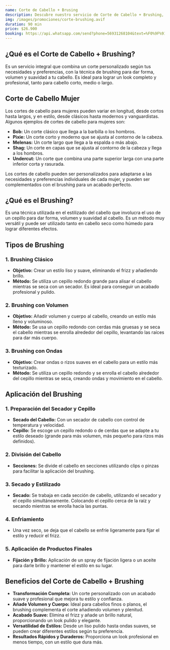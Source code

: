 ```yaml
---
name: Corte de Cabello + Brusing
description: Descubre nuestro servicio de Corte de Cabello + Brushing, que combina un corte personalizado y la técnica de brushing para lograr un look profesional. Añade volumen, suavidad y estilo a tu cabello con resultados duraderos y versátiles. ¡Transforma tu imagen hoy!
img: /images/promociones/corte-brushing.avif
duration: 90 min
price: $26.900
booking: https://api.whatsapp.com/send?phone=56931268104&text=%F0%9F%91%8B%F0%9F%8F%BB%20%C2%A1Hola!%20Quisiera%20agendar%20una%20hora%20para%20el%20corte%20de%20cabello%20%2B%20brushing.
---
```


## ¿Qué es el Corte de Cabello + Brushing?

Es un servicio integral que combina un corte personalizado según tus necesidades y preferencias, con la técnica de brushing para dar forma, volumen y suavidad a tu cabello. Es ideal para lograr un look completo y profesional, tanto para cabello corto, medio o largo.

## Corte de Cabello Mujer

Los cortes de cabello para mujeres pueden variar en longitud, desde cortos hasta largos, y en estilo, desde clásicos hasta modernos y vanguardistas. Algunos ejemplos de cortes de cabello para mujeres son:

- **Bob:** Un corte clásico que llega a la barbilla o los hombros.
- **Pixie:** Un corte corto y moderno que se ajusta al contorno de la cabeza.
- **Melenas:** Un corte largo que llega a la espalda o más abajo.
- **Shag:** Un corte en capas que se ajusta al contorno de la cabeza y llega a los hombros.
- **Undercut:** Un corte que combina una parte superior larga con una parte inferior corta y rasurada.

Los cortes de cabello pueden ser personalizados para adaptarse a las necesidades y preferencias individuales de cada mujer, y pueden ser complementados con el brushing para un acabado perfecto.

## ¿Qué es el Brushing?

Es una técnica utilizada en el estilizado del cabello que involucra el uso de un cepillo para dar forma, volumen y suavidad al cabello. Es un método muy versátil y puede ser utilizado tanto en cabello seco como húmedo para lograr diferentes efectos.

## Tipos de Brushing

### 1. Brushing Clásico

- **Objetivo:** Crear un estilo liso y suave, eliminando el frizz y añadiendo brillo.
- **Método:** Se utiliza un cepillo redondo grande para alisar el cabello mientras se seca con un secador. Es ideal para conseguir un acabado profesional y pulido.

### 2. Brushing con Volumen

- **Objetivo:** Añadir volumen y cuerpo al cabello, creando un estilo más lleno y voluminoso.
- **Método:** Se usa un cepillo redondo con cerdas más gruesas y se seca el cabello mientras se enrolla alrededor del cepillo, levantando las raíces para dar más cuerpo.

### 3. Brushing con Ondas

- **Objetivo:** Crear ondas o rizos suaves en el cabello para un estilo más texturizado.
- **Método:** Se utiliza un cepillo redondo y se enrolla el cabello alrededor del cepillo mientras se seca, creando ondas y movimiento en el cabello.

## Aplicación del Brushing

### 1. Preparación del Secador y Cepillo

- **Secado del Cabello:** Con un secador de cabello con control de temperatura y velocidad.
- **Cepillo:** Se escoge un cepillo redondo o de cerdas que se adapte a tu estilo deseado (grande para más volumen, más pequeño para rizos más definidos).

### 2. División del Cabello

- **Secciones:** Se divide el cabello en secciones utilizando clips o pinzas para facilitar la aplicación del brushing.

### 3. Secado y Estilizado

- **Secado:** Se trabaja en cada sección de cabello, utilizando el secador y el cepillo simultáneamente. Colocando el cepillo cerca de la raíz y secando mientras se enrolla hacia las puntas.

### 4. Enfriamiento

- Una vez seco, se deja que el cabello se enfríe ligeramente para fijar el estilo y reducir el frizz.

### 5. Aplicación de Productos Finales

- **Fijación y Brillo:** Aplicación de un spray de fijación ligera o un aceite para darle brillo y mantener el estilo en su lugar.

## Beneficios del Corte de Cabello + Brushing

- **Transformación Completa:** Un corte personalizado con un acabado suave y profesional que mejora tu estilo y confianza.
- **Añade Volumen y Cuerpo:** Ideal para cabellos finos o planos, el brushing complementa el corte añadiendo volumen y plenitud.
- **Acabado Suave:** Elimina el frizz y añade un brillo natural, proporcionando un look pulido y elegante.
- **Versatilidad de Estilos:** Desde un liso pulido hasta ondas suaves, se pueden crear diferentes estilos según tu preferencia.
- **Resultados Rápidos y Duraderos:** Proporciona un look profesional en menos tiempo, con un estilo que dura más.
